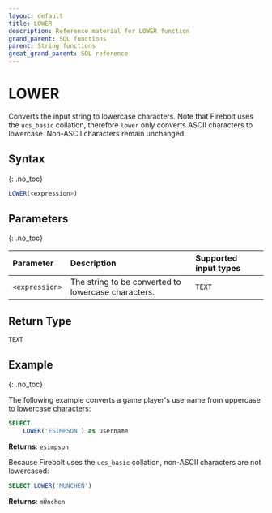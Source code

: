 ```yaml
---
layout: default
title: LOWER
description: Reference material for LOWER function
grand_parent: SQL functions
parent: String functions
great_grand_parent: SQL reference
---
```


# LOWER

Converts the input string to lowercase characters. Note that Firebolt uses the `ucs_basic` collation, therefore `lower` only converts ASCII characters to lowercase. Non-ASCII characters remain unchanged.

## Syntax
{: .no_toc}

```sql
LOWER(<expression>)
```
## Parameters
{: .no_toc}

| Parameter  | Description                 |Supported input types |
| :---------- | :--------------------------- | :-----------------|
| `<expression>` | The string to be converted to lowercase characters. | `TEXT` |

## Return Type
`TEXT`

## Example
{: .no_toc}

The following example converts a game player's username from uppercase to lowercase characters:

```sql
SELECT
	LOWER('ESIMPSON') as username
```

**Returns**: `esimpson`

Because Firebolt uses the `ucs_basic` collation, non-ASCII characters are not lowercased:
```sql
SELECT LOWER('MÜNCHEN')
```

**Returns**: `mÜnchen`
